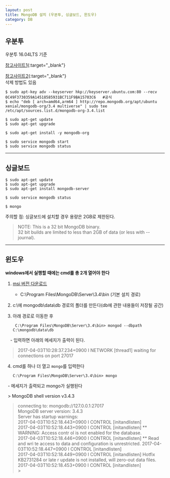 ```yaml
---
layout: post
title: MongoDB 설치 (우분투, 싱글보드, 윈도우)
category: DB
---
```


## 우분투 

우분투 16.04LTS 기준  

[참고사이트1](https://www.digitalocean.com/community/tutorials/how-to-install-mongodb-on-ubuntu-16-04){:target="_blank"}  

[참고사이트2](https://docs.mongodb.com/manual/tutorial/install-mongodb-on-ubuntu/){:target="_blank"}  
삭제 방법도 있음  

```
$ sudo apt-key adv --keyserver hkp://keyserver.ubuntu.com:80 --recv 0C49F3730359A14518585931BC711F9BA15703C6   #공식
$ echo "deb [ arch=amd64,arm64 ] http://repo.mongodb.org/apt/ubuntu xenial/mongodb-org/3.4 multiverse" | sudo tee /etc/apt/sources.list.d/mongodb-org-3.4.list

$ sudo apt-get update
$ sudo apt-get upgrade

$ sudo apt-get install -y mongodb-org

$ sudo service mongodb start
$ sudo service mongodb status
```

---

## 싱글보드

```
$ sudo apt-get update
$ sudo apt-get upgrade
$ sudo apt-get install mongodb-server

$ sudo service mongodb status

$ mongo
```

주의할 점: 싱글보드에 설치할 경우 용량은 2GB로 제한된다.
> NOTE: This is a 32 bit MongoDB binary.  
> 32 bit builds are limited to less than 2GB of data (or less with --journal).

---

## 윈도우

**windows에서 실행할 때에는 cmd를 총 2개 열어야 한다**

1. [msi 버전 다운로드](www.mongodb.com/download-center#community)
   - C:\Program Files\MongoDB\Server\3.4\bin (기본 설치 경로)
2. c:\에 mongodb\data\db 경로의 폴더를 만든다(db에 관한 내용들이 저장될 공간)

3. 아래 경로로 이동한 후  
   ```
    C:\Program Files\MongoDB\Server\3.4\bin> mongod --dbpath C:\mongodb\data\db
   ```
   
   - 입력하면 아래의 메세지가 출력이 된다.

   > 2017-04-03T10:28:37.234+0900 I NETWORK [thread1] waiting for connections on port 27017  

4. cmd를 하나 더 열고 `mongo`를 입력한다   
   ```
   C:\Program Files\MongoDB\Server\3.4\bin> mongo  
   ```  
   
   - 메세지가 출력되고 mongo가 실행된다  
   
   > MongoDB shell version v3.4.3
   > connecting to: mongodb://127.0.0.1:27017  
   > MongoDB server version: 3.4.3  
   > Server has startup warnings:  
   > 2017-04-03T10:52:18.443+0900 I CONTROL [initandlisten]  
   > 2017-04-03T10:52:18.443+0900 I CONTROL [initandlisten] ** WARNING: Access contr ol is not enabled for the database.  
   > 2017-04-03T10:52:18.446+0900 I CONTROL [initandlisten] ** Read and wri te access to data and configuration is unrestricted.
   > 2017-04-03T10:52:18.447+0900 I CONTROL [initandlisten]  
   > 2017-04-03T10:52:18.449+0900 I CONTROL [initandlisten] Hotfix KB2731284 or late r update is not installed, will zero-out data files.  
   > 2017-04-03T10:52:18.453+0900 I CONTROL [initandlisten]  
   > \>  
